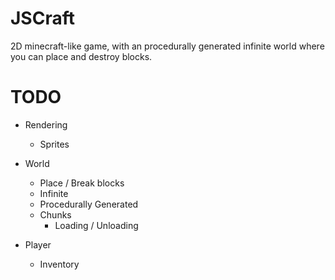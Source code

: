# JSCraft
2D minecraft-like game, with an procedurally generated infinite world where you can place and destroy blocks.

# TODO

- Rendering
	- Sprites

- World
	- Place / Break blocks
	- Infinite
	- Procedurally Generated
	- Chunks
		- Loading / Unloading

- Player
	- Inventory

